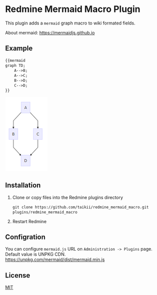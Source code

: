 # Redmine Mermaid Macro Plugin

This plugin adds a `mermaid` graph macro to wiki formated fields. 

About mermaid: https://mermaidjs.github.io

## Example

```
{{mermaid
graph TD;
    A-->B;
    A-->C;
    B-->D;
    C-->D;
}}
```

![Example](doc/images/example.png)

## Installation

1. Clone or copy files into the Redmine plugins directory
   ```
   git clone https://github.com/taikii/redmine_mermaid_macro.git plugins/redmine_mermaid_macro
   ```
2. Restart Redmine

## Configration

You can configure `mermaid.js` URL on `Administration -> Plugins` page.
Default value is UNPKG CDN.
https://unpkg.com/mermaid/dist/mermaid.min.js

## License

[MIT](LICENSE)
